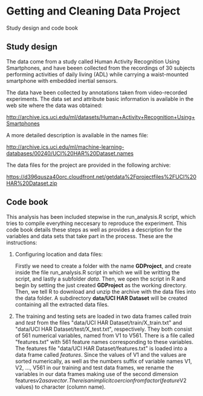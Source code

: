 Getting and Cleaning Data Project
=================================
Study design and code book

Study design 
------------

The data come from a study called Human Activity Recognition Using Smartphones, and have beeen collected from the recordings of 30 subjects performing activities of daily living (ADL) while carrying a waist-mounted smartphone with embedded inertial sensors.

The data have been collected by annotations taken from video-recorded experiments. The data set and attribute basic information is available in the web site where the data was obtained: 

http://archive.ics.uci.edu/ml/datasets/Human+Activity+Recognition+Using+Smartphones

A more detailed description is available in the names file: 

http://archive.ics.uci.edu/ml/machine-learning-databases/00240/UCI%20HAR%20Dataset.names

The data files for the project are provided in the following archive:

https://d396qusza40orc.cloudfront.net/getdata%2Fprojectfiles%2FUCI%20HAR%20Dataset.zip 

Code book 
---------

This analysis has been included stepwise in the run_analysis.R script, which tries to compile everything neccesary to reproduce the experiment.
This code book details these steps as well as provides a description for the variables and data sets that take part in the process. 
These are the instructions: 

1. Configuring location and data files: 

   Firstly we need to create a folder with the name __GDProject__, and create inside the file run_analysis.R script in which we will be writting the script, and lastly a subfolder *data*. Then, we open the script in R and begin by setting the just created __GDProject__ as the working directory. Then, we tell R to download and unzip the archive with the data files into the data folder. A subdirectory __data/UCI HAR Dataset__ will be created containing all the extracted 
data files.

2. The training and testing sets are loaded in two data frames called *train* and *test* from the files "data/UCI HAR Dataset/train/X_train.txt" and "data/UCI HAR Dataset/test/X_test.txt", respectively. They both consist of 561 numerical variables, named from V1 to V561. There is a file called "features.txt" with 561 feature names corresponding to these variables. The features file "data/UCI HAR Dataset/features.txt" is loaded into a data frame called *features*. Since the values of V1 and the values are sorted numerically, as well as the numbers suffix of variable names V1, V2, ..., V561 in our training and test data frames, we rename the variables in our data frames making use of the second dimension features$v2 as a vector. There is an implicit coercion from factor (feature$V2 values) 
 to character (column name).